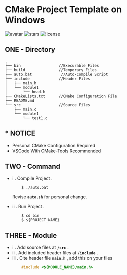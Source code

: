 # CMake Project Template on Windows

![avatar](https://badgen.net/badge/Language/C11/orange)
![stars](https://badgen.net/badge/Dev%20Env./Windows/green)
![license](https://badgen.net/badge/License/Apache-2.0/blue)

## ONE - Directory ##
```
.
├── bin                 //Execurable Files
├── build               //Temporary Files
├── auto.bat             //Auto-Compile Script
├── include             //Header Files
│   ├── main.h
│   └── module1
│       └── head.h
├── CMakeLists.txt      //CMake Configuration File
├── README.md
└── src                 //Source Files
    ├── main.c        
    └── module1
        └── test1.c
```
## * NOTICE 
- Personal CMake Configuration Required
- VSCode With CMake-Tools Recommended

## TWO - Command ##
* i . Compile Project .
    
    ```
        $ ./auto.bat 
    ```
    Revise **`auto.sh`** for personal change.


* ii . Run Project .
    ```
        $ cd bin
        $ ${PROJECT_NAME}
    ```

## THREE - Module ##
* i . Add source files at **`/src`** .
* ii . Add included header files at **`/include`** .
* iii . Cite header file **`main.h`** , add this on your files
    ```c
        #include <$(MODULE_NAME)/main.h>
    ```